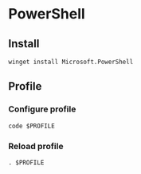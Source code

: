 # PowerShell

## Install
`winget install Microsoft.PowerShell`

## Profile
### Configure profile
`code $PROFILE`

### Reload profile
`. $PROFILE`